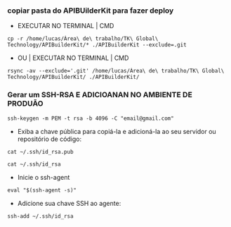 ### copiar pasta do APIBUilderKit para fazer deploy

- EXECUTAR NO TERMINAL | CMD
```
cp -r /home/lucas/Área\ de\ trabalho/TK\ Global\ Technology/APIBuilderKit/* ./APIBuilderKit --exclude=.git

```

- OU | EXECUTAR NO TERMINAL | CMD

```
rsync -av --exclude='.git' /home/lucas/Área\ de\ trabalho/TK\ Global\ Technology/APIBuilderKit/ ./APIBuilderKit/
```


### Gerar um SSH-RSA E ADICIOANAN NO AMBIENTE DE PRODUÃO
```
ssh-keygen -m PEM -t rsa -b 4096 -C "email@gmail.com"
```

- Exiba a chave pública para copiá-la e adicioná-la ao seu servidor ou repositório de código:
```
cat ~/.ssh/id_rsa.pub
```
```
cat ~/.ssh/id_rsa
```

- Inicie o ssh-agent
```
eval "$(ssh-agent -s)"
```

- Adicione sua chave SSH ao agente:
```
ssh-add ~/.ssh/id_rsa
```
